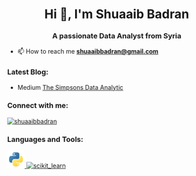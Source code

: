 <h1 align="center">Hi 👋, I'm Shuaaib Badran</h1>
<h3 align="center">A passionate Data Analyst from Syria</h3>

- 📫 How to reach me **shuaaibbadran@gmail.com**

<h3 align="left">Latest Blog:</h3>
<ul align="left">
<li>Medium <a href="https://medium.com/@shuaaibbadran/the-simpsons-data-analytic-a5f806c45479" alt="the-simpsons-data-analytic" target="blank">The Simpsons Data Analytic</a></li>
</ul>

<h3 align="left">Connect with me:</h3>
<p align="left">
<a href="https://linkedin.com/in/shuaaibbadran" target="blank"><img align="center" src="https://raw.githubusercontent.com/rahuldkjain/github-profile-readme-generator/master/src/images/icons/Social/linked-in-alt.svg" alt="shuaaibbadran" height="30" width="40" /></a>
</p>

<h3 align="left">Languages and Tools:</h3>
<p align="left"> <a href="https://www.python.org" target="_blank" rel="noreferrer"> <img src="https://raw.githubusercontent.com/devicons/devicon/master/icons/python/python-original.svg" alt="python" width="40" height="40"/> </a> <a href="https://scikit-learn.org/" target="_blank" rel="noreferrer"> <img src="https://upload.wikimedia.org/wikipedia/commons/0/05/Scikit_learn_logo_small.svg" alt="scikit_learn" width="40" height="40"/> </a> </p>

 